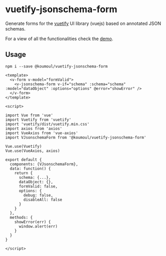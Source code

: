 # vuetify-jsonschema-form

Generate forms for the [vuetify](https://vuetifyjs.com/en/) UI library (vuejs) based on annotated JSON schemas.

For a view of all the functionalities check the [demo](https://koumoul-dev.github.io/vuetify-jsonschema-form/latest/).

## Usage

    npm i --save @koumoul/vuetify-jsonschema-form

```
<template>
  <v-form v-model="formValid">
    <v-jsonschema-form v-if="schema" :schema="schema" :model="dataObject" :options="options" @error="showError" />
  </v-form>
</template>

<script>

import Vue from 'vue'
import Vuetify from 'vuetify'
import 'vuetify/dist/vuetify.min.css'
import axios from 'axios'
import VueAxios from 'vue-axios'
import VJsonschemaForm from '@koumoul/vuetify-jsonschema-form'

Vue.use(Vuetify)
Vue.use(VueAxios, axios)

export default {
  components: {VJsonschemaForm},
  data: function() {
    return {
      schema: {...},
      dataObject: {},
      formValid: false,
      options: {
        debug: false,
        disableAll: false
      }
    }
  },
  methods: {
    showError(err) {
      window.alert(err)
    }
  }
}

</script>
```
